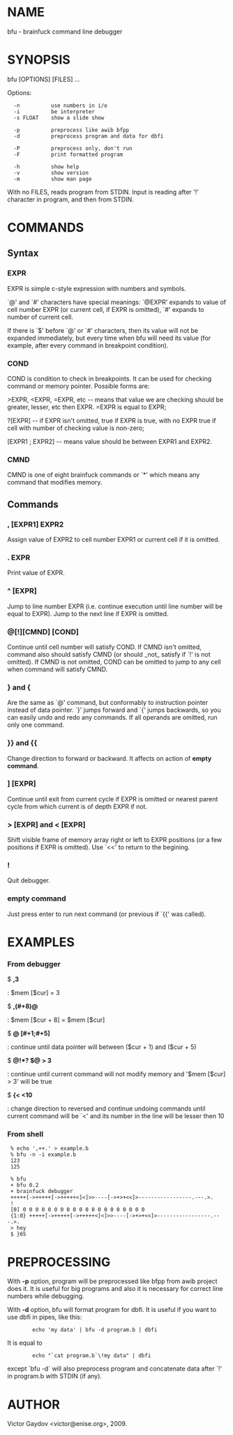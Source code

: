 NAME
====

bfu - brainfuck command line debugger

SYNOPSIS
========

bfu \[OPTIONS\] \[FILES\] \...

Options:

      -n          use numbers in i/o
      -i          be interpreter
      -s FLOAT    show a slide show

      -p          preprocess like awib bfpp
      -d          preprocess program and data for dbfi

      -P          preprocess only, don't run
      -F          print formatted program

      -h          show help
      -v          show version
      -m          show man page

With no FILES, reads program from STDIN. Input is reading after \'!\'
character in program, and then from STDIN.

COMMANDS
========

Syntax
------

### EXPR

EXPR is simple c-style expression with numbers and symbols.

\`@\' and \`\#\' characters have special meanings: \`\@EXPR\' expands to
value of cell number EXPR (or current cell, if EXPR is omitted), \`\#\'
expands to number of current cell.

If there is \`\$\' before \`@\' or \`\#\' characters, then its value
will not be expanded immediately, but every time when bfu will need its
value (for example, after every command in breakpoint condition).

### COND

COND is condition to check in breakpoints. It can be used for checking
command or memory pointer. Possible forms are:

\>EXPR, \<EXPR, =EXPR, etc \-- means that value we are checking should
be greater, lesser, etc then EXPR. =EXPR is equal to EXPR;

?\[EXPR\] \-- if EXPR isn\'t omitted, true if EXPR is true, with no EXPR
true if cell with number of checking value is non-zero;

\[EXPR1 ; EXPR2\] \-- means value should be between EXPR1 and EXPR2.

### CMND

CMND is one of eight brainfuck commands or \`\*\' which means any
command that modifies memory.

Commands
--------

### , \[EXPR1\] EXPR2

Assign value of EXPR2 to cell number EXPR1 or current cell if it is
omitted.

### . EXPR

Print value of EXPR.

### \^ \[EXPR\]

Jump to line number EXPR (i.e. continue execution until line number will
be equal to EXPR). Jump to the next line if EXPR is omitted.

### @\[!\]\[CMND\] \[COND\]

Continue until cell number will satisfy COND. If CMND isn\'t omitted,
command also should satisfy CMND (or should \_not\_ satisfy if \`!\' is
not omitted). If CMND is not omitted, COND can be omitted to jump to any
cell when command will satisfy CMND.

### } and {

Are the same as \`@\' command, but conformably to instruction pointer
instead of data pointer. \`}\' jumps forward and \`{\' jumps backwards,
so you can easily undo and redo any commands. If all operands are
omitted, run only one command.

### }} and {{

Change direction to forward or backward. It affects on action of **empty
command**.

### \] \[EXPR\]

Continue until exit from current cycle if EXPR is omitted or nearest
parent cycle from which current is of depth EXPR if not.

### \> \[EXPR\] and \< \[EXPR\]

Shift visible frame of memory array right or left to EXPR positions (or
a few positions if EXPR is omitted). Use \`\<\<\' to return to the
begining.

### !

Quit debugger.

### empty command

Just press enter to run next command (or previous if \`{{\' was called).

EXAMPLES
========

### From debugger

\$ **,3**

:   \$mem \[\$cur\] = 3

\$ **,(\#+8)@**

:   \$mem \[\$cur + 8\] = \$mem \[\$cur\]

\$ **@ \[\#+1;\#+5\]**

:   continue until data pointer will between (\$cur + 1) and (\$cur + 5)

\$ **@!\*? \$@ \> 3**

:   continue until current command will not modify memory and \'\$mem
    \[\$cur\] \> 3\' will be true

\$ **{\< \<10**

:   change direction to reversed and continue undoing commands until
    current command will be \`\<\' and its number in the line will be
    lesser then 10

### From shell

     % echo ',++.' > example.b
     % bfu -n -i example.b
     123
     125

     % bfu
     + bfu 0.2
     + brainfuck debugger
     +++++[->+++++[->+++++<]<]>>----[->+>+<<]>-----------------.---.>.
     !
     [0] 0 0 0 0 0 0 0 0 0 0 0 0 0 0 0 0 0 0 0 0
     {1:0} +++++[->+++++[->+++++<]<]>>----[->+>+<<]>-----------------.---.>.
     > hey
     $ }65

PREPROCESSING
=============

With **-p** option, program will be preprocessed like bfpp from awib
project does it. It is useful for big programs and also it is necessary
for correct line numbers while debugging.

With **-d** option, bfu will format program for dbfi. It is useful if
you want to use dbfi in pipes, like this:

            echo 'my data' | bfu -d program.b | dbfi

It is equal to

            echo "`cat program.b`\!my data" | dbfi

except \`bfu -d\` will also preprocess program and concatenate data
after \`!\' in program.b with STDIN (if any).

AUTHOR
======

Victor Gaydov \<victor\@enise.org\>, 2009.
